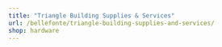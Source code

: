 ```yaml
---
title: "Triangle Building Supplies & Services"
url: /bellefonte/triangle-building-supplies-and-services/
shop: hardware
---
```

